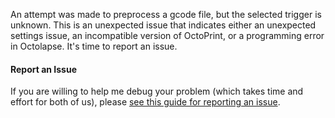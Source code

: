 An attempt was made to preprocess a gcode file, but the selected trigger is unknown.  This is an unexpected issue that indicates either an unexpected settings issue, an incompatible version of OctoPrint, or a programming error in Octolapse.  It's time to report an issue.

#### Report an Issue
If you are willing to help me debug your problem (which takes time and effort for both of us), please <a href="https://github.com/FormerLurker/Octolapse/wiki/V0.4---Reporting-An-Issue" title="How to report an issue in the Octolapse github repository" target="_blank">see this guide for reporting an issue</a>.
